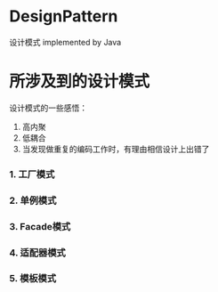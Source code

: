 # DesignPattern
设计模式 implemented by Java

# 所涉及到的设计模式

设计模式的一些感悟：
1. 高内聚
2. 低耦合
3. 当发现做重复的编码工作时，有理由相信设计上出错了

### 1. 工厂模式

### 2. 单例模式

### 3. Facade模式

### 4. 适配器模式

### 5. 模板模式
